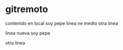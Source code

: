# gitremoto

contenido en local soy pepe
linea ne medio
otra linea


linea nueva soy pepe


otra linea